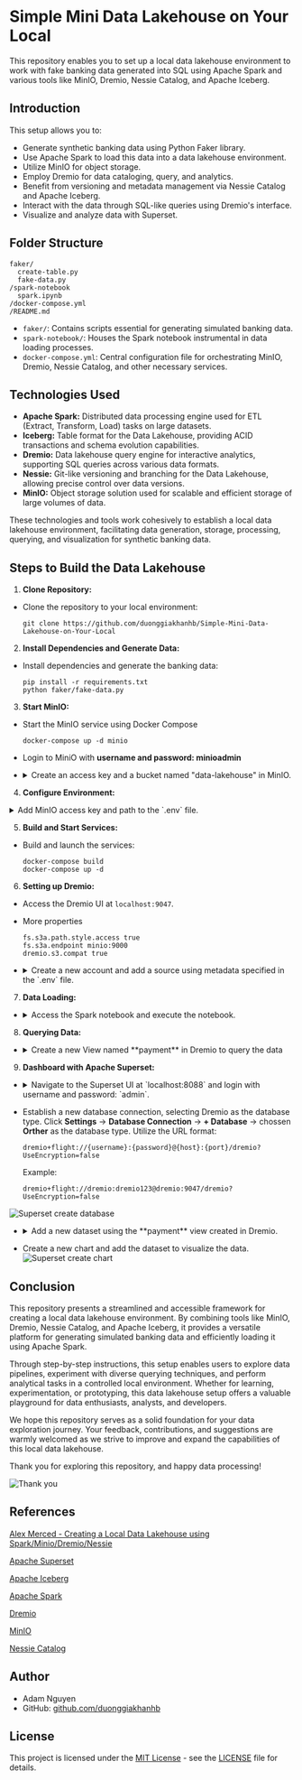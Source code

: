 # Simple Mini Data Lakehouse on Your Local

This repository enables you to set up a local data lakehouse environment to work with fake banking data generated into SQL using Apache Spark and various tools like MinIO, Dremio, Nessie Catalog, and Apache Iceberg.

## Introduction

This setup allows you to:

- Generate synthetic banking data using Python Faker library.
- Use Apache Spark to load this data into a data lakehouse environment.
- Utilize MinIO for object storage.
- Employ Dremio for data cataloging, query, and analytics.
- Benefit from versioning and metadata management via Nessie Catalog and Apache Iceberg.
- Interact with the data through SQL-like queries using Dremio's interface.
- Visualize and analyze data with Superset.

## Folder Structure

```
faker/
  create-table.py
  fake-data.py
/spark-notebook
  spark.ipynb
/docker-compose.yml
/README.md
```
- `faker/`: Contains scripts essential for generating simulated banking data.
- `spark-notebook/`: Houses the Spark notebook instrumental in data loading processes.
- `docker-compose.yml`: Central configuration file for orchestrating MinIO, Dremio, Nessie Catalog, and other necessary services.


## Technologies Used

- **Apache Spark:** Distributed data processing engine used for ETL (Extract, Transform, Load) tasks on large datasets.
- **Iceberg:** Table format for the Data Lakehouse, providing ACID transactions and schema evolution capabilities.
- **Dremio:** Data lakehouse query engine for interactive analytics, supporting SQL queries across various data formats.
- **Nessie:** Git-like versioning and branching for the Data Lakehouse, allowing precise control over data versions.
- **MinIO:** Object storage solution used for scalable and efficient storage of large volumes of data.

These technologies and tools work cohesively to establish a local data lakehouse environment, facilitating data generation, storage, processing, querying, and visualization for synthetic banking data.

## Steps to Build the Data Lakehouse


1. **Clone Repository:**
- Clone the repository to your local environment:
    ``` 
    git clone https://github.com/duonggiakhanhb/Simple-Mini-Data-Lakehouse-on-Your-Local
    ```

2. **Install Dependencies and Generate Data:**
- Install dependencies and generate the banking data:
    ```
    pip install -r requirements.txt
    python faker/fake-data.py
    ```



3. **Start MinIO:**
- Start the MinIO service using Docker Compose
  ```
  docker-compose up -d minio
  ```
- Login to MiniO with **username and password: minioadmin**
- <details>
  <summary>Create an access key and a bucket named "data-lakehouse" in MinIO.</summary>

  ![Create Minio access key](assets/image/minio_accessKey.png)
  Create a bucket named "data-lakehouse" in MinIO.
  ![Create Minio bucket](assets/image/minio_bucket.png)
  After successfully creating the bucket, you will see the following screen.
  ![Minio bucket created](assets/image/minio_empty.png)
</details>

4. **Configure Environment:**
<details>
<summary>Add MinIO access key and path to the `.env` file.</summary>

![Configure environment](assets/image/env.png)
</details>

5. **Build and Start Services:**
- Build and launch the services:
    ```
    docker-compose build
    docker-compose up -d
    ```

6. **Setting up Dremio:**
- Access the Dremio UI at `localhost:9047`.
- More properties
    ```
    fs.s3a.path.style.access true
    fs.s3a.endpoint minio:9000
    dremio.s3.compat true
    ```
- <details>
  <summary>Create a new account and add a source using metadata specified in the `.env` file.
  </summary>

  - create a new account
  ![Create Dremio account](assets/image/dremio_account.png)
  - add a new source
  ![Create Dremio source](assets/image/dremio_add_source.png)
  - select the source type as Nessie
  ![Select Dremio source type](assets/image/dremio_source_type.png)
  - add the Nessie Catalog URL
  ![Add Dremio source URL](assets/image/dremio_source_url.png)
  - add path, access key and more properties
    ```
    fs.s3a.path.style.access true
    fs.s3a.endpoint minio:9000
    dremio.s3.compat true
    ```
    ![Add Dremio source properties](assets/image/dremio_source_properties.png)
  - After successfully adding the source, you will see the following screen. It's empty because we haven't loaded any data yet.
  ![Dremio source added](assets/image/dremio_source_added.png)
</details>


7. **Data Loading:**
- <details>
  <summary>Access the Spark notebook and execute the notebook.</summary>

  - Access the provided Spark notebook link.
  ![Spark notebook link access](assets/image/spark_log.png)
  - Execute the `spark.ipynb` notebook to load data into the data lakehouse.
  ![Spark home](assets/image/spark_home.png)
  ![Spark notebook](assets/image/spark_notebook.png)
  - After completion, refresh Dremio to visualize the newly loaded data.
  ![Dremio data loaded](assets/image/dremio_data_loaded.png)
</details>

8. **Querying Data:**
- <details>
  <summary>Create a new View named **payment** in Dremio to query the data</summary>
    
    ```sql
    SELECT DATE_DIFF(TO_DATE(TO_TIMESTAMP(TransactionDate, 'YYYY/MM/DD HH24:MI:SS', 1)), 1) AS TransactionDate, SUM(Amount) AS TotalAmount
    FROM nessie.transactions
    WHERE TransactionType='Payment'
    GROUP BY TransactionDate
    ```
    Click **Save View as**, named it **payment** and save it in **nessie** source.
  ![Dremio create view](assets/image/dremio_create_view.png)
</details>

9. **Dashboard with Apache Superset:**

- <details>
  <summary> Navigate to the Superset UI at `localhost:8088` and login with username and password: `admin`.
  </summary>
  ![Superset login](assets/image/superset_login.png)
  </details>
  
- Establish a new database connection, selecting Dremio as the database type.
  Click **Settings** -> **Database Connection** -> **+ Database** -> chossen **Orther** as the database type.
  Utilize the URL format: 
    ``` 
    dremio+flight://{username}:{password}@{host}:{port}/dremio?UseEncryption=false 
    ```
  Example: 
    ``` 
    dremio+flight://dremio:dremio123@dremio:9047/dremio?UseEncryption=false 
    ```
![Superset create database](assets/image/superset_create_database.png)

- <details>
  <summary> Add a new dataset using the **payment** view created in Dremio.
  </summary>

  ![Superset create dataset](assets/image/superset_create_dataset.png)
</details>

- Create a new chart and add the dataset to visualize the data.
![Superset create chart](assets/image/superset_create_chart.png)

## Conclusion
This repository presents a streamlined and accessible framework for creating a local data lakehouse environment. By combining tools like MinIO, Dremio, Nessie Catalog, and Apache Iceberg, it provides a versatile platform for generating simulated banking data and efficiently loading it using Apache Spark.

Through step-by-step instructions, this setup enables users to explore data pipelines, experiment with diverse querying techniques, and perform analytical tasks in a controlled local environment. Whether for learning, experimentation, or prototyping, this data lakehouse setup offers a valuable playground for data enthusiasts, analysts, and developers.

We hope this repository serves as a solid foundation for your data exploration journey. Your feedback, contributions, and suggestions are warmly welcomed as we strive to improve and expand the capabilities of this local data lakehouse.

Thank you for exploring this repository, and happy data processing!

![Thank you](https://www.memesmonkey.com/images/memesmonkey/de/de36b9389eb6b84b72182275ed963547.jpeg)

## References
[Alex Merced - Creating a Local Data Lakehouse using Spark/Minio/Dremio/Nessie](https://www.linkedin.com/pulse/creating-local-data-lakehouse-using-alex-merced%3FtrackingId=owFrZg3DS7Ot0LnLS6Oz7A%253D%253D/?trackingId=owFrZg3DS7Ot0LnLS6Oz7A%3D%3D)

[Apache Superset](https://superset.apache.org/docs/intro)

[Apache Iceberg](https://iceberg.apache.org/)

[Apache Spark](https://spark.apache.org/)

[Dremio](https://www.dremio.com/)

[MinIO](https://min.io/)

[Nessie Catalog](https://projectnessie.org/)

## Author

- Adam Nguyen
- GitHub: [github.com/duonggiakhanhb](https://github.com/duonggiakhanhb)

## License

This project is licensed under the [MIT License](https://opensource.org/licenses/MIT) - see the [LICENSE](LICENSE) file for details.


